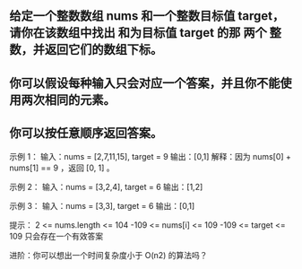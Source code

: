 ## 给定一个整数数组 nums 和一个整数目标值 target，请你在该数组中找出 和为目标值 target  的那 两个 整数，并返回它们的数组下标。
## 你可以假设每种输入只会对应一个答案，并且你不能使用两次相同的元素。
## 你可以按任意顺序返回答案。

 
示例 1：
输入：nums = [2,7,11,15], target = 9
输出：[0,1]
解释：因为 nums[0] + nums[1] == 9 ，返回 [0, 1] 。

示例 2：
输入：nums = [3,2,4], target = 6
输出：[1,2]

示例 3：
输入：nums = [3,3], target = 6
输出：[0,1]
 

提示：
2 <= nums.length <= 104
-109 <= nums[i] <= 109
-109 <= target <= 109
只会存在一个有效答案
 
进阶：你可以想出一个时间复杂度小于 O(n2) 的算法吗？